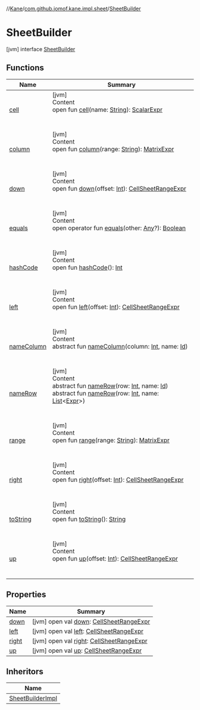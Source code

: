 //[Kane](../../index.md)/[com.github.jomof.kane.impl.sheet](../index.md)/[SheetBuilder](index.md)



# SheetBuilder  
 [jvm] interface [SheetBuilder](index.md)   


## Functions  
  
|  Name|  Summary| 
|---|---|
| <a name="com.github.jomof.kane.impl.sheet/SheetBuilder/cell/#kotlin.String/PointingToDeclaration/"></a>[cell](cell.md)| <a name="com.github.jomof.kane.impl.sheet/SheetBuilder/cell/#kotlin.String/PointingToDeclaration/"></a>[jvm]  <br>Content  <br>open fun [cell](cell.md)(name: [String](https://kotlinlang.org/api/latest/jvm/stdlib/kotlin/-string/index.html)): [ScalarExpr](../../com.github.jomof.kane/-scalar-expr/index.md)  <br><br><br>
| <a name="com.github.jomof.kane.impl.sheet/SheetBuilder/column/#kotlin.String/PointingToDeclaration/"></a>[column](column.md)| <a name="com.github.jomof.kane.impl.sheet/SheetBuilder/column/#kotlin.String/PointingToDeclaration/"></a>[jvm]  <br>Content  <br>open fun [column](column.md)(range: [String](https://kotlinlang.org/api/latest/jvm/stdlib/kotlin/-string/index.html)): [MatrixExpr](../../com.github.jomof.kane/-matrix-expr/index.md)  <br><br><br>
| <a name="com.github.jomof.kane.impl.sheet/SheetBuilder/down/#kotlin.Int/PointingToDeclaration/"></a>[down](down.md)| <a name="com.github.jomof.kane.impl.sheet/SheetBuilder/down/#kotlin.Int/PointingToDeclaration/"></a>[jvm]  <br>Content  <br>open fun [down](down.md)(offset: [Int](https://kotlinlang.org/api/latest/jvm/stdlib/kotlin/-int/index.html)): [CellSheetRangeExpr](../-cell-sheet-range-expr/index.md)  <br><br><br>
| <a name="kotlin/Any/equals/#kotlin.Any?/PointingToDeclaration/"></a>[equals](../../com.github.jomof.kane.impl.visitor/-difference-visitor/index.md#%5Bkotlin%2FAny%2Fequals%2F%23kotlin.Any%3F%2FPointingToDeclaration%2F%5D%2FFunctions%2F-1364090856)| <a name="kotlin/Any/equals/#kotlin.Any?/PointingToDeclaration/"></a>[jvm]  <br>Content  <br>open operator fun [equals](../../com.github.jomof.kane.impl.visitor/-difference-visitor/index.md#%5Bkotlin%2FAny%2Fequals%2F%23kotlin.Any%3F%2FPointingToDeclaration%2F%5D%2FFunctions%2F-1364090856)(other: [Any](https://kotlinlang.org/api/latest/jvm/stdlib/kotlin/-any/index.html)?): [Boolean](https://kotlinlang.org/api/latest/jvm/stdlib/kotlin/-boolean/index.html)  <br><br><br>
| <a name="kotlin/Any/hashCode/#/PointingToDeclaration/"></a>[hashCode](../../com.github.jomof.kane.impl.visitor/-difference-visitor/index.md#%5Bkotlin%2FAny%2FhashCode%2F%23%2FPointingToDeclaration%2F%5D%2FFunctions%2F-1364090856)| <a name="kotlin/Any/hashCode/#/PointingToDeclaration/"></a>[jvm]  <br>Content  <br>open fun [hashCode](../../com.github.jomof.kane.impl.visitor/-difference-visitor/index.md#%5Bkotlin%2FAny%2FhashCode%2F%23%2FPointingToDeclaration%2F%5D%2FFunctions%2F-1364090856)(): [Int](https://kotlinlang.org/api/latest/jvm/stdlib/kotlin/-int/index.html)  <br><br><br>
| <a name="com.github.jomof.kane.impl.sheet/SheetBuilder/left/#kotlin.Int/PointingToDeclaration/"></a>[left](left.md)| <a name="com.github.jomof.kane.impl.sheet/SheetBuilder/left/#kotlin.Int/PointingToDeclaration/"></a>[jvm]  <br>Content  <br>open fun [left](left.md)(offset: [Int](https://kotlinlang.org/api/latest/jvm/stdlib/kotlin/-int/index.html)): [CellSheetRangeExpr](../-cell-sheet-range-expr/index.md)  <br><br><br>
| <a name="com.github.jomof.kane.impl.sheet/SheetBuilder/nameColumn/#kotlin.Int#kotlin.Any/PointingToDeclaration/"></a>[nameColumn](name-column.md)| <a name="com.github.jomof.kane.impl.sheet/SheetBuilder/nameColumn/#kotlin.Int#kotlin.Any/PointingToDeclaration/"></a>[jvm]  <br>Content  <br>abstract fun [nameColumn](name-column.md)(column: [Int](https://kotlinlang.org/api/latest/jvm/stdlib/kotlin/-int/index.html), name: [Id](../../com.github.jomof.kane.impl/index.md#%5Bcom.github.jomof.kane.impl%2FId%2F%2F%2FPointingToDeclaration%2F%5D%2FClasslikes%2F-1364090856))  <br><br><br>
| <a name="com.github.jomof.kane.impl.sheet/SheetBuilder/nameRow/#kotlin.Int#kotlin.Any/PointingToDeclaration/"></a>[nameRow](name-row.md)| <a name="com.github.jomof.kane.impl.sheet/SheetBuilder/nameRow/#kotlin.Int#kotlin.Any/PointingToDeclaration/"></a>[jvm]  <br>Content  <br>abstract fun [nameRow](name-row.md)(row: [Int](https://kotlinlang.org/api/latest/jvm/stdlib/kotlin/-int/index.html), name: [Id](../../com.github.jomof.kane.impl/index.md#%5Bcom.github.jomof.kane.impl%2FId%2F%2F%2FPointingToDeclaration%2F%5D%2FClasslikes%2F-1364090856))  <br>abstract fun [nameRow](name-row.md)(row: [Int](https://kotlinlang.org/api/latest/jvm/stdlib/kotlin/-int/index.html), name: [List](https://kotlinlang.org/api/latest/jvm/stdlib/kotlin.collections/-list/index.html)<[Expr](../../com.github.jomof.kane/-expr/index.md)>)  <br><br><br>
| <a name="com.github.jomof.kane.impl.sheet/SheetBuilder/range/#kotlin.String/PointingToDeclaration/"></a>[range](range.md)| <a name="com.github.jomof.kane.impl.sheet/SheetBuilder/range/#kotlin.String/PointingToDeclaration/"></a>[jvm]  <br>Content  <br>open fun [range](range.md)(range: [String](https://kotlinlang.org/api/latest/jvm/stdlib/kotlin/-string/index.html)): [MatrixExpr](../../com.github.jomof.kane/-matrix-expr/index.md)  <br><br><br>
| <a name="com.github.jomof.kane.impl.sheet/SheetBuilder/right/#kotlin.Int/PointingToDeclaration/"></a>[right](right.md)| <a name="com.github.jomof.kane.impl.sheet/SheetBuilder/right/#kotlin.Int/PointingToDeclaration/"></a>[jvm]  <br>Content  <br>open fun [right](right.md)(offset: [Int](https://kotlinlang.org/api/latest/jvm/stdlib/kotlin/-int/index.html)): [CellSheetRangeExpr](../-cell-sheet-range-expr/index.md)  <br><br><br>
| <a name="kotlin/Any/toString/#/PointingToDeclaration/"></a>[toString](../../com.github.jomof.kane.impl.visitor/-difference-visitor/index.md#%5Bkotlin%2FAny%2FtoString%2F%23%2FPointingToDeclaration%2F%5D%2FFunctions%2F-1364090856)| <a name="kotlin/Any/toString/#/PointingToDeclaration/"></a>[jvm]  <br>Content  <br>open fun [toString](../../com.github.jomof.kane.impl.visitor/-difference-visitor/index.md#%5Bkotlin%2FAny%2FtoString%2F%23%2FPointingToDeclaration%2F%5D%2FFunctions%2F-1364090856)(): [String](https://kotlinlang.org/api/latest/jvm/stdlib/kotlin/-string/index.html)  <br><br><br>
| <a name="com.github.jomof.kane.impl.sheet/SheetBuilder/up/#kotlin.Int/PointingToDeclaration/"></a>[up](up.md)| <a name="com.github.jomof.kane.impl.sheet/SheetBuilder/up/#kotlin.Int/PointingToDeclaration/"></a>[jvm]  <br>Content  <br>open fun [up](up.md)(offset: [Int](https://kotlinlang.org/api/latest/jvm/stdlib/kotlin/-int/index.html)): [CellSheetRangeExpr](../-cell-sheet-range-expr/index.md)  <br><br><br>


## Properties  
  
|  Name|  Summary| 
|---|---|
| <a name="com.github.jomof.kane.impl.sheet/SheetBuilder/down/#/PointingToDeclaration/"></a>[down](down.md)| <a name="com.github.jomof.kane.impl.sheet/SheetBuilder/down/#/PointingToDeclaration/"></a> [jvm] open val [down](down.md): [CellSheetRangeExpr](../-cell-sheet-range-expr/index.md)   <br>
| <a name="com.github.jomof.kane.impl.sheet/SheetBuilder/left/#/PointingToDeclaration/"></a>[left](left.md)| <a name="com.github.jomof.kane.impl.sheet/SheetBuilder/left/#/PointingToDeclaration/"></a> [jvm] open val [left](left.md): [CellSheetRangeExpr](../-cell-sheet-range-expr/index.md)   <br>
| <a name="com.github.jomof.kane.impl.sheet/SheetBuilder/right/#/PointingToDeclaration/"></a>[right](right.md)| <a name="com.github.jomof.kane.impl.sheet/SheetBuilder/right/#/PointingToDeclaration/"></a> [jvm] open val [right](right.md): [CellSheetRangeExpr](../-cell-sheet-range-expr/index.md)   <br>
| <a name="com.github.jomof.kane.impl.sheet/SheetBuilder/up/#/PointingToDeclaration/"></a>[up](up.md)| <a name="com.github.jomof.kane.impl.sheet/SheetBuilder/up/#/PointingToDeclaration/"></a> [jvm] open val [up](up.md): [CellSheetRangeExpr](../-cell-sheet-range-expr/index.md)   <br>


## Inheritors  
  
|  Name| 
|---|
| <a name="com.github.jomof.kane.impl.sheet/SheetBuilderImpl///PointingToDeclaration/"></a>[SheetBuilderImpl](../-sheet-builder-impl/index.md)

